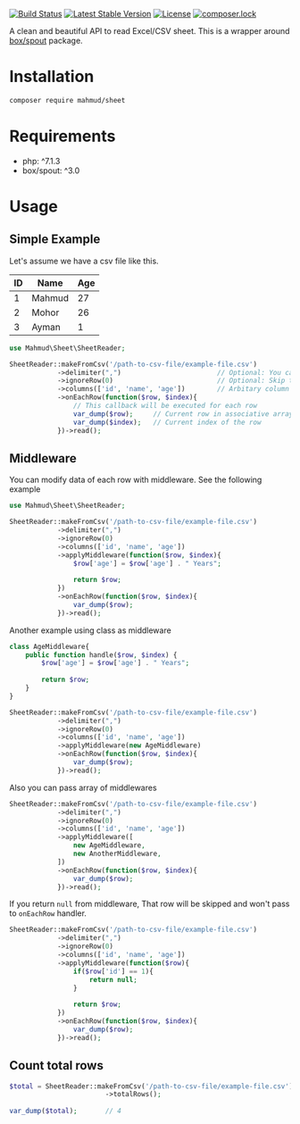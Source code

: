 [![Build Status](https://travis-ci.org/mahmudkuet11/sheet.svg?branch=master)](https://travis-ci.org/mahmudkuet11/sheet)
[![Latest Stable Version](https://poser.pugx.org/mahmud/sheet/v/stable)](https://packagist.org/packages/mahmud/sheet)
[![License](https://poser.pugx.org/mahmud/sheet/license)](https://packagist.org/packages/mahmud/sheet)
[![composer.lock](https://poser.pugx.org/mahmud/sheet/composerlock)](https://packagist.org/packages/mahmud/sheet)

A clean and beautiful API to read Excel/CSV sheet. This is a wrapper around [box/spout](https://github.com/box/spout) package.

# Installation

```bash
composer require mahmud/sheet
```

# Requirements

- php: ^7.1.3
- box/spout: ^3.0

# Usage

## Simple Example

Let's assume we have a csv file like this.


| ID | Name   | Age |
|----|--------|-----|
| 1  | Mahmud | 27  |
| 2  | Mohor  | 26  |
| 3  | Ayman  | 1   |


```php
use Mahmud\Sheet\SheetReader;

SheetReader::makeFromCsv('/path-to-csv-file/example-file.csv')
            ->delimiter(",")                        // Optional: You can set delimiter for CSV file
            ->ignoreRow(0)                          // Optional: Skip the header row
            ->columns(['id', 'name', 'age'])        // Arbitary column name that will be mapped sequentially for each row
            ->onEachRow(function($row, $index){
                // This callback will be executed for each row
                var_dump($row);     // Current row in associative array
                var_dump($index);   // Current index of the row
            })->read();
```

## Middleware

You can modify data of each row with middleware. See the following example

```php
use Mahmud\Sheet\SheetReader;

SheetReader::makeFromCsv('/path-to-csv-file/example-file.csv')
            ->delimiter(",")
            ->ignoreRow(0)
            ->columns(['id', 'name', 'age'])
            ->applyMiddleware(function($row, $index){
                $row['age'] = $row['age'] . " Years";
                
                return $row;
            })
            ->onEachRow(function($row, $index){
                var_dump($row);
            })->read();

```

Another example using class as middleware

```php
class AgeMiddleware{
    public function handle($row, $index) {
        $row['age'] = $row['age'] . " Years";
    
        return $row;
    }
}

SheetReader::makeFromCsv('/path-to-csv-file/example-file.csv')
            ->delimiter(",")
            ->ignoreRow(0)
            ->columns(['id', 'name', 'age'])
            ->applyMiddleware(new AgeMiddleware)
            ->onEachRow(function($row, $index){
                var_dump($row);
            })->read();

```

Also you can pass array of middlewares

```php
SheetReader::makeFromCsv('/path-to-csv-file/example-file.csv')
            ->delimiter(",")
            ->ignoreRow(0)
            ->columns(['id', 'name', 'age'])
            ->applyMiddleware([
                new AgeMiddleware,
                new AnotherMiddleware,
            ])
            ->onEachRow(function($row, $index){
                var_dump($row);
            })->read();
```

If you return `null` from middleware, That row will be skipped and won't pass to `onEachRow` handler.

```php
SheetReader::makeFromCsv('/path-to-csv-file/example-file.csv')
            ->delimiter(",")
            ->ignoreRow(0)
            ->columns(['id', 'name', 'age'])
            ->applyMiddleware(function($row){
                if($row['id'] == 1){
                    return null;
                }
                
                return $row;
            })
            ->onEachRow(function($row, $index){
                var_dump($row);
            })->read();
```

## Count total rows

```php
$total = SheetReader::makeFromCsv('/path-to-csv-file/example-file.csv')
                        ->totalRows();
                        
var_dump($total);       // 4
```
